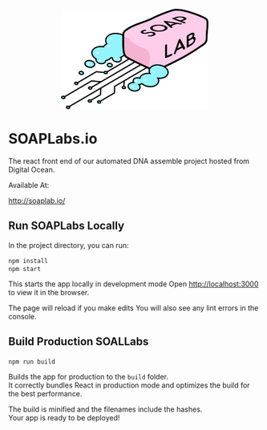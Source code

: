 <p align="center">
  <img src="https://github.com/Imperial-iGEM/igem_frontend/blob/master/public/ourlogo.png" height="200"/>
</p>

# SOAPLabs.io

The react front end of our automated DNA assemble project hosted from Digital Ocean.

Available At:

http://soaplab.io/

## Run SOAPLabs Locally

In the project directory, you can run:
```
npm install
npm start
```

This starts the app locally in development mode
Open [http://localhost:3000](http://localhost:3000) to view it in the browser.

The page will reload if you make edits
You will also see any lint errors in the console.

## Build Production SOALLabs

`npm run build`

Builds the app for production to the `build` folder.<br />
It correctly bundles React in production mode and optimizes the build for the best performance.

The build is minified and the filenames include the hashes.<br />
Your app is ready to be deployed!
